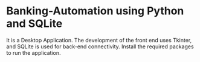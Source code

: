 # Banking-Automation using Python and SQLite
It is a Desktop Application. The development of the front end uses Tkinter, and SQLite is used for back-end connectivity. Install the required packages to run the application.
